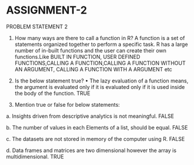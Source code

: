 # ASSIGNMENT-2
PROBLEM STATEMENT 2
1. How many ways are there to call a function in R?
A function is a set of statements organized together to perform a specific task. R has a large number of in-built functions and the user can create their own functions.Like BUILT IN FUNCTION, USER DEFINED FUNCTIONS,CALLING A FUNCTION,CALLING A FUNCTION WITHOUT AN ARGUMENT, CALLING A FUNCTION WITH A ARGUMENT etc

2. Is the below statement true?
• The lazy evaluation of a function means, the argument is evaluated only if it is evaluated
only if it is used inside the body of the function. TRUE

3. Mention true or false for below statements:

a. Insights driven from descriptive analytics is not meaningful. FALSE

b. The number of values in each Elements of a list, should be equal. FALSE

c. The datasets are not stored in memory of the computer using R. FALSE

d. Data frames and matrices are two dimensional however the array is multidimensional. TRUE
